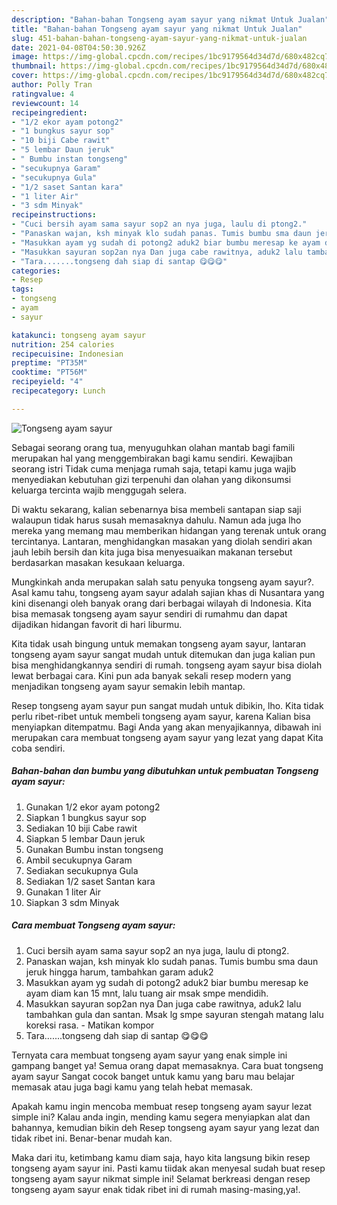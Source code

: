 ```yaml
---
description: "Bahan-bahan Tongseng ayam sayur yang nikmat Untuk Jualan"
title: "Bahan-bahan Tongseng ayam sayur yang nikmat Untuk Jualan"
slug: 451-bahan-bahan-tongseng-ayam-sayur-yang-nikmat-untuk-jualan
date: 2021-04-08T04:50:30.926Z
image: https://img-global.cpcdn.com/recipes/1bc9179564d34d7d/680x482cq70/tongseng-ayam-sayur-foto-resep-utama.jpg
thumbnail: https://img-global.cpcdn.com/recipes/1bc9179564d34d7d/680x482cq70/tongseng-ayam-sayur-foto-resep-utama.jpg
cover: https://img-global.cpcdn.com/recipes/1bc9179564d34d7d/680x482cq70/tongseng-ayam-sayur-foto-resep-utama.jpg
author: Polly Tran
ratingvalue: 4
reviewcount: 14
recipeingredient:
- "1/2 ekor ayam potong2"
- "1 bungkus sayur sop"
- "10 biji Cabe rawit"
- "5 lembar Daun jeruk"
- " Bumbu instan tongseng"
- "secukupnya Garam"
- "secukupnya Gula"
- "1/2 saset Santan kara"
- "1 liter Air"
- "3 sdm Minyak"
recipeinstructions:
- "Cuci bersih ayam sama sayur sop2 an nya juga, laulu di ptong2."
- "Panaskan wajan, ksh minyak klo sudah panas. Tumis bumbu sma daun jeruk hingga harum, tambahkan garam aduk2"
- "Masukkan ayam yg sudah di potong2 aduk2 biar bumbu meresap ke ayam diam kan 15 mnt, lalu tuang air msak smpe mendidih."
- "Masukkan sayuran sop2an nya Dan juga cabe rawitnya, aduk2 lalu tambahkan gula dan santan. Msak lg smpe sayuran stengah matang lalu koreksi rasa. Matikan kompor"
- "Tara.......tongseng dah siap di santap 😋😋😋"
categories:
- Resep
tags:
- tongseng
- ayam
- sayur

katakunci: tongseng ayam sayur 
nutrition: 254 calories
recipecuisine: Indonesian
preptime: "PT35M"
cooktime: "PT56M"
recipeyield: "4"
recipecategory: Lunch

---
```



![Tongseng ayam sayur](https://img-global.cpcdn.com/recipes/1bc9179564d34d7d/680x482cq70/tongseng-ayam-sayur-foto-resep-utama.jpg)

Sebagai seorang orang tua, menyuguhkan olahan mantab bagi famili merupakan hal yang menggembirakan bagi kamu sendiri. Kewajiban seorang istri Tidak cuma menjaga rumah saja, tetapi kamu juga wajib menyediakan kebutuhan gizi terpenuhi dan olahan yang dikonsumsi keluarga tercinta wajib menggugah selera.

Di waktu  sekarang, kalian sebenarnya bisa membeli santapan siap saji walaupun tidak harus susah memasaknya dahulu. Namun ada juga lho mereka yang memang mau memberikan hidangan yang terenak untuk orang tercintanya. Lantaran, menghidangkan masakan yang diolah sendiri akan jauh lebih bersih dan kita juga bisa menyesuaikan makanan tersebut berdasarkan masakan kesukaan keluarga. 



Mungkinkah anda merupakan salah satu penyuka tongseng ayam sayur?. Asal kamu tahu, tongseng ayam sayur adalah sajian khas di Nusantara yang kini disenangi oleh banyak orang dari berbagai wilayah di Indonesia. Kita bisa memasak tongseng ayam sayur sendiri di rumahmu dan dapat dijadikan hidangan favorit di hari liburmu.

Kita tidak usah bingung untuk memakan tongseng ayam sayur, lantaran tongseng ayam sayur sangat mudah untuk ditemukan dan juga kalian pun bisa menghidangkannya sendiri di rumah. tongseng ayam sayur bisa diolah lewat berbagai cara. Kini pun ada banyak sekali resep modern yang menjadikan tongseng ayam sayur semakin lebih mantap.

Resep tongseng ayam sayur pun sangat mudah untuk dibikin, lho. Kita tidak perlu ribet-ribet untuk membeli tongseng ayam sayur, karena Kalian bisa menyiapkan ditempatmu. Bagi Anda yang akan menyajikannya, dibawah ini merupakan cara membuat tongseng ayam sayur yang lezat yang dapat Kita coba sendiri.

<!--inarticleads1-->

##### Bahan-bahan dan bumbu yang dibutuhkan untuk pembuatan Tongseng ayam sayur:

1. Gunakan 1/2 ekor ayam potong2
1. Siapkan 1 bungkus sayur sop
1. Sediakan 10 biji Cabe rawit
1. Siapkan 5 lembar Daun jeruk
1. Gunakan  Bumbu instan tongseng
1. Ambil secukupnya Garam
1. Sediakan secukupnya Gula
1. Sediakan 1/2 saset Santan kara
1. Gunakan 1 liter Air
1. Siapkan 3 sdm Minyak




<!--inarticleads2-->

##### Cara membuat Tongseng ayam sayur:

1. Cuci bersih ayam sama sayur sop2 an nya juga, laulu di ptong2.
1. Panaskan wajan, ksh minyak klo sudah panas. Tumis bumbu sma daun jeruk hingga harum, tambahkan garam aduk2
1. Masukkan ayam yg sudah di potong2 aduk2 biar bumbu meresap ke ayam diam kan 15 mnt, lalu tuang air msak smpe mendidih.
1. Masukkan sayuran sop2an nya Dan juga cabe rawitnya, aduk2 lalu tambahkan gula dan santan. Msak lg smpe sayuran stengah matang lalu koreksi rasa. - Matikan kompor
1. Tara.......tongseng dah siap di santap 😋😋😋




Ternyata cara membuat tongseng ayam sayur yang enak simple ini gampang banget ya! Semua orang dapat memasaknya. Cara buat tongseng ayam sayur Sangat cocok banget untuk kamu yang baru mau belajar memasak atau juga bagi kamu yang telah hebat memasak.

Apakah kamu ingin mencoba membuat resep tongseng ayam sayur lezat simple ini? Kalau anda ingin, mending kamu segera menyiapkan alat dan bahannya, kemudian bikin deh Resep tongseng ayam sayur yang lezat dan tidak ribet ini. Benar-benar mudah kan. 

Maka dari itu, ketimbang kamu diam saja, hayo kita langsung bikin resep tongseng ayam sayur ini. Pasti kamu tiidak akan menyesal sudah buat resep tongseng ayam sayur nikmat simple ini! Selamat berkreasi dengan resep tongseng ayam sayur enak tidak ribet ini di rumah masing-masing,ya!.

